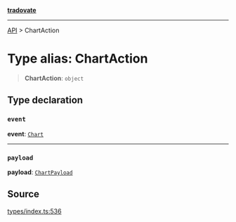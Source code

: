 [**tradovate**](../README.md)

***

[API](../API.md) > ChartAction

# Type alias: ChartAction

> **ChartAction**: `object`

## Type declaration

### `event`

**event**: [`Chart`](../enumerations/enumeration.StrategyEvent.md#chart)

***

### `payload`

**payload**: [`ChartPayload`](type-alias.ChartPayload.md)

## Source

[types/index.ts:536](https://github.com/cgilly2fast/tradovate-typescript/blob/b1caea5/src/types/index.ts#L536)
